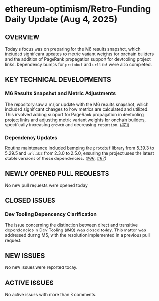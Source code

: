 # ethereum-optimism/Retro-Funding Daily Update (Aug 4, 2025)
## OVERVIEW 
Today's focus was on preparing for the M6 results snapshot, which included significant updates to metric variant weights for onchain builders and the addition of PageRank propagation support for devtooling project links. Dependency bumps for `protobuf` and `urllib3` were also completed.

## KEY TECHNICAL DEVELOPMENTS

### M6 Results Snapshot and Metric Adjustments
The repository saw a major update with the M6 results snapshot, which included significant changes to how metrics are calculated and utilized. This involved adding support for PageRank propagation in devtooling project links and adjusting metric variant weights for onchain builders, specifically increasing `growth` and decreasing `retention`. ([#71](https://github.com/ethereum-optimism/Retro-Funding/pull/71))

### Dependency Updates
Routine maintenance included bumping the `protobuf` library from 5.29.3 to 5.29.5 and `urllib3` from 2.3.0 to 2.5.0, ensuring the project uses the latest stable versions of these dependencies. ([#66](https://github.com/ethereum-optimism/Retro-Funding/pull/66), [#67](https://github.com/ethereum-optimism/Retro-Funding/pull/67))

## NEWLY OPENED PULL REQUESTS
No new pull requests were opened today.

## CLOSED ISSUES

### Dev Tooling Dependency Clarification
The issue concerning the distinction between direct and transitive dependencies in Dev Tooling ([#49](https://github.com/ethereum-optimism/Retro-Funding/issues/49)) was closed today. This matter was addressed during M5, with the resolution implemented in a previous pull request.

## NEW ISSUES
No new issues were reported today.

## ACTIVE ISSUES
No active issues with more than 3 comments.